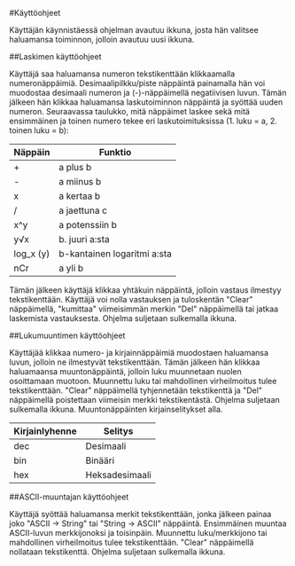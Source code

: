 #Käyttöohjeet

Käyttäjän käynnistäessä ohjelman avautuu ikkuna, josta hän valitsee haluamansa toiminnon, jolloin avautuu uusi ikkuna.

##Laskimen käyttöohjeet

Käyttäjä saa haluamansa numeron tekstikenttään klikkaamalla numeronäppäimiä. Desimaalipilkku/piste näppäintä painamalla hän voi muodostaa desimaali numeron ja (-)-näppäimellä negatiivisen luvun. Tämän jälkeen hän klikkaa haluamansa laskutoiminnon näppäintä ja syöttää uuden numeron. Seuraavassa taulukko, mitä näppäimet laskee sekä mitä ensimmäinen ja toinen numero tekee eri laskutoimituksissa (1. luku = a, 2. toinen luku = b):

Näppäin | Funktio
------- | -------
+ | a plus b
- | a miinus b
x | a kertaa b
/ | a jaettuna c
x^y | a potenssiin b
y√x | b. juuri a:sta
log_x (y) | b-kantainen logaritmi a:sta
nCr | a yli b

Tämän jälkeen käyttäjä klikkaa yhtäkuin näppäintä, jolloin vastaus ilmestyy tekstikenttään. Käyttäjä voi nolla vastauksen ja tuloskentän "Clear" näppäimellä, "kumittaa" viimeisimmän merkin "Del" näppäimellä tai jatkaa laskemista vastauksesta. Ohjelma suljetaan sulkemalla ikkuna.

##Lukumuuntimen käyttöohjeet

Käyttäjää klikkaa numero- ja kirjainnäppäimiä muodostaen haluamansa luvun, jolloin ne ilmestyvät tekstikenttään. Tämän jälkeen hän klikkaa haluamaansa muuntonäppäintä, jolloin luku muunnetaan nuolen osoittamaan muotoon. Muunnettu luku tai mahdollinen virheilmoitus tulee tekstikenttään. "Clear" näppäimellä tyhjennetään tekstikenttä ja "Del" näppäimellä poistettaan viimeisin merkki tekstikentästä. Ohjelma suljetaan sulkemalla ikkuna. Muuntonäppäinten kirjainselitykset alla.

Kirjainlyhenne | Selitys
-------------- | -------
dec | Desimaali
bin | Binääri
hex | Heksadesimaali

##ASCII-muuntajan käyttöohjeet

Käyttäjä syöttää haluamansa merkit tekstikenttään, jonka jälkeen painaa joko "ASCII -> String" tai "String -> ASCII" näppäintä. Ensimmäinen muuntaa ASCII-luvun merkkijonoksi ja toisinpäin. Muunnettu luku/merkkijono tai mahdollinen virheilmoitus tulee tekstikenttään. "Clear" näppäimellä nollataan tekstikenttä. Ohjelma suljetaan sulkemalla ikkuna.
